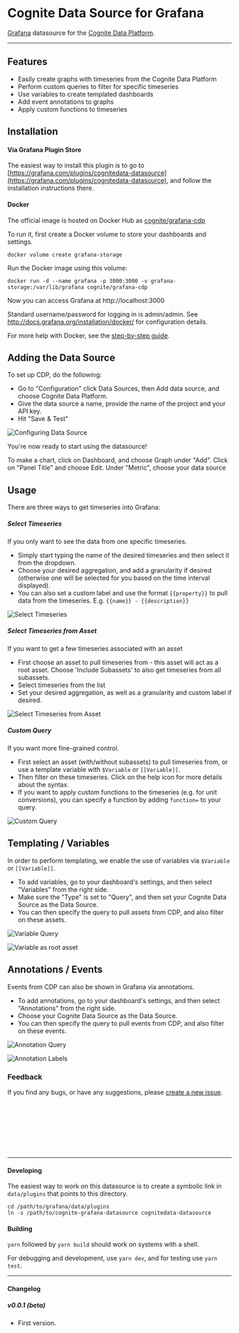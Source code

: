 # Cognite Data Source for Grafana

[Grafana](https://grafana.com/) datasource for the [Cognite Data Platform](https://cognite.com/).

---

## Features

- Easily create graphs with timeseries from the Cognite Data Platform
- Perform custom queries to filter for specific timeseries
- Use variables to create templated dashboards
- Add event annotations to graphs
- Apply custom functions to timeseries

## Installation

#### Via Grafana Plugin Store

The easiest way to install this plugin is to go to [https://grafana.com/plugins/cognitedata-datasource](https://grafana.com/plugins/cognitedata-datasource), and follow the installation instructions there.

#### Docker

The official image is hosted on Docker Hub as
[cognite/grafana-cdp](https://hub.docker.com/r/cognite/grafana-cdp/)

To run it, first create a Docker volume to store your dashboards
and settings.

`docker volume create grafana-storage`

Run the Docker image using this volume:

`docker run -d --name grafana -p 3000:3000 -v grafana-storage:/var/lib/grafana cognite/grafana-cdp`

Now you can access Grafana at http://localhost:3000

Standard username/password for logging in is admin/admin. See
http://docs.grafana.org/installation/docker/ for configuration details.

For more help with Docker, see the [step-by-step guide](./instructions.md).

## Adding the Data Source

To set up CDP, do the following:

- Go to "Configuration" click Data Sources, then Add data source, and choose Cognite Data Platform.
- Give the data source a name, provide the name of the project and your API key.
- Hit "Save & Test"

![Configuring Data Source](https://raw.githubusercontent.com/cognitedata/cognite-grafana-datasource/beta-release/images/img1.png)

You're now ready to start using the datasource!

To make a chart, click on Dashboard, and choose Graph under "Add". Click on "Panel Title" and choose Edit.
Under "Metric", choose your data source

## Usage

There are three ways to get timeseries into Grafana:

##### Select Timeseries

If you only want to see the data from one specific timeseries.

- Simply start typing the name of the desired timeseries and then select it from the dropdown.
- Choose your desired aggregation, and add a granularity if desired (otherwise one will be selected for you based on the time interval displayed).
- You can also set a custom label and use the format `{{property}}` to pull data from the timeseries. E.g. `{{name}} - {{description}}`

![Select Timeseries](https://raw.githubusercontent.com/cognitedata/cognite-grafana-datasource/beta-release/images/img2.png)

##### Select Timeseries from Asset

If you want to get a few timeseries associated with an asset

- First choose an asset to pull timeseries from - this asset will act as a root asset. Choose 'Include Subassets' to also get timeseries from all subassets.
- Select timeseries from the list
- Set your desired aggregation, as well as a granularity and custom label if desired.

![Select Timeseries from Asset](https://raw.githubusercontent.com/cognitedata/cognite-grafana-datasource/beta-release/images/img3.png)

##### Custom Query

If you want more fine-grained control.

- First select an asset (with/without subassets) to pull timeseries from, or use a template variable with `$Variable` or `[[Variable]]`.
- Then filter on these timeseries. Click on the help icon for more details about the syntax.
- If you want to apply custom functions to the timeseries (e.g. for unit conversions), you can specify a function by adding `function=` to your query.

![Custom Query](https://raw.githubusercontent.com/cognitedata/cognite-grafana-datasource/beta-release/images/img4.png)

## Templating / Variables

In order to perform templating, we enable the use of variables via `$Variable` or `[[Variable]]`.

- To add variables, go to your dashboard's settings, and then select "Variables" from the right side.
- Make sure the "Type" is set to "Query", and then set your Cognite Data Source as the Data Source.
- You can then specify the query to pull assets from CDP, and also filter on these assets.

![Variable Query](https://raw.githubusercontent.com/cognitedata/cognite-grafana-datasource/beta-release/images/img7.png)

![Variable as root asset](https://raw.githubusercontent.com/cognitedata/cognite-grafana-datasource/beta-release/images/img8.png)

## Annotations / Events

Events from CDP can also be shown in Grafana via annotations.

- To add annotations, go to your dashboard's settings, and then select "Annotations" from the right side.
- Choose your Cognite Data Source as the Data Source.
- You can then specify the query to pull events from CDP, and also filter on these events.

![Annotation Query](https://raw.githubusercontent.com/cognitedata/cognite-grafana-datasource/beta-release/images/img5.png)

![Annotation Labels](https://raw.githubusercontent.com/cognitedata/cognite-grafana-datasource/beta-release/images/img6.png)

### Feedback

If you find any bugs, or have any suggestions, please [create a new issue](https://github.com/cognitedata/cognite-grafana-datasource/issues/new).

&nbsp;

&nbsp;

&nbsp;

&nbsp;

---

#### Developing

The easiest way to work on this datasource is to create a symbolic link
in `data/plugins` that points to this directory.

```shell
cd /path/to/grafana/data/plugins
ln -s /path/to/cognite-grafana-datasource cognitedata-datasource
```

#### Building

`yarn` followed by `yarn build` should work on systems with a shell.

For debugging and development, use `yarn dev`, and for testing use `yarn test`.

---

#### Changelog

##### v0.0.1 (beta)

- First version.
